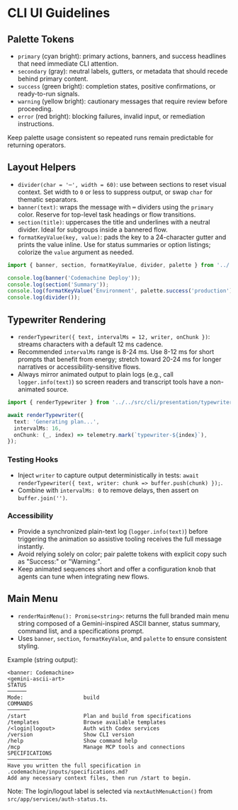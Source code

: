 # CLI UI Guidelines

## Palette Tokens
- `primary` (cyan bright): primary actions, banners, and success headlines that need immediate CLI attention.
- `secondary` (gray): neutral labels, gutters, or metadata that should recede behind primary content.
- `success` (green bright): completion states, positive confirmations, or ready-to-run signals.
- `warning` (yellow bright): cautionary messages that require review before proceeding.
- `error` (red bright): blocking failures, invalid input, or remediation instructions.

Keep palette usage consistent so repeated runs remain predictable for returning operators.

## Layout Helpers
- `divider(char = '─', width = 60)`: use between sections to reset visual context. Set width to `0` or less to suppress output, or swap `char` for thematic separators.
- `banner(text)`: wraps the message with `═` dividers using the `primary` color. Reserve for top-level task headings or flow transitions.
- `section(title)`: uppercases the title and underlines with a neutral divider. Ideal for subgroups inside a bannered flow.
- `formatKeyValue(key, value)`: pads the key to a 24-character gutter and prints the value inline. Use for status summaries or option listings; colorize the `value` argument as needed.

```ts
import { banner, section, formatKeyValue, divider, palette } from '../../src/cli/presentation/layout.js';

console.log(banner('Codemachine Deploy'));
console.log(section('Summary'));
console.log(formatKeyValue('Environment', palette.success('production')));
console.log(divider());
```

## Typewriter Rendering
- `renderTypewriter({ text, intervalMs = 12, writer, onChunk })`: streams characters with a default 12 ms cadence.
- Recommended `intervalMs` range is 8-24 ms. Use 8-12 ms for short prompts that benefit from energy; stretch toward 20-24 ms for longer narratives or accessibility-sensitive flows.
- Always mirror animated output to plain logs (e.g., call `logger.info(text)`) so screen readers and transcript tools have a non-animated source.

```ts
import { renderTypewriter } from '../../src/cli/presentation/typewriter.js';

await renderTypewriter({
  text: 'Generating plan...',
  intervalMs: 16,
  onChunk: (_, index) => telemetry.mark(`typewriter-${index}`),
});
```

### Testing Hooks
- Inject `writer` to capture output deterministically in tests: `await renderTypewriter({ text, writer: chunk => buffer.push(chunk) });`.
- Combine with `intervalMs: 0` to remove delays, then assert on `buffer.join('')`.

### Accessibility
- Provide a synchronized plain-text log (`logger.info(text)`) before triggering the animation so assistive tooling receives the full message instantly.
- Avoid relying solely on color; pair palette tokens with explicit copy such as "Success:" or "Warning:".
- Keep animated sequences short and offer a configuration knob that agents can tune when integrating new flows.

## Main Menu
- `renderMainMenu(): Promise<string>`: returns the full branded main menu string composed of a Gemini-inspired ASCII banner, status summary, command list, and a specifications prompt.
- Uses `banner`, `section`, `formatKeyValue`, and `palette` to ensure consistent styling.

Example (string output):

```
<banner: Codemachine>
<gemini-ascii-art>
STATUS
──────
Mode:                   build
COMMANDS
───────
/start                  Plan and build from specifications
/templates              Browse available templates
/<login|logout>         Auth with Codex services
/version                Show CLI version
/help                   Show command help
/mcp                    Manage MCP tools and connections
SPECIFICATIONS
─────────────
Have you written the full specification in .codemachine/inputs/specifications.md?
Add any necessary context files, then run /start to begin.
```

Note: The login/logout label is selected via `nextAuthMenuAction()` from `src/app/services/auth-status.ts`.
